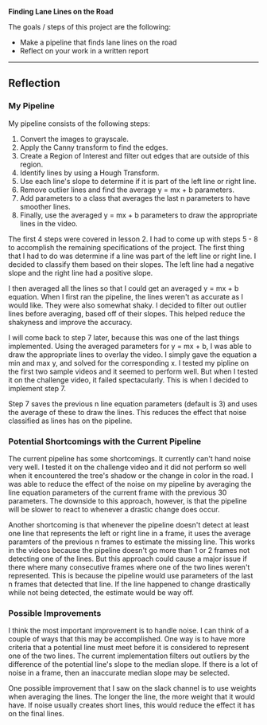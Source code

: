**Finding Lane Lines on the Road**

The goals / steps of this project are the following:
* Make a pipeline that finds lane lines on the road
* Reflect on your work in a written report

---

## Reflection

### My Pipeline 

My pipeline consists of the following steps:
1. Convert the images to grayscale.
2. Apply the Canny transform to find the edges.
3. Create a Region of Interest and filter out edges that are outside of this region.
4. Identify lines by using a Hough Transform.
5. Use each line's slope to determine if it is part of the left line or right line.
6. Remove outlier lines and find the average y = mx + b parameters.
7. Add parameters to a class that averages the last n parameters to have smoother lines.
8. Finally, use the averaged y = mx + b parameters to draw the appropriate lines in the video.

The first 4 steps were covered in lesson 2.  I had to come up with steps 5 - 8 to accomplish the remaining specifications of the project.  The first thing that I had to do was determine if a line was part of the left line or right line.  I decided to classify them based on their slopes.  The left line had a negative slope and the right line had a positive slope.

I then averaged all the lines so that I could get an averaged y = mx + b equation.  When I first ran the pipeline, the lines weren't as accurate as I would like.  They were also somewhat shaky.  I decided to filter out outlier lines before averaging, based off of their slopes.  This helped reduce the shakyness and improve the accuracy.

I will come back to step 7 later, because this was one of the last things implemented. Using the averaged parameters for y = mx + b, I was able to draw the appropriate lines to overlay the video. I simply gave the equation a min and max y, and solved for the corresponding x.  I tested my pipline on the first two sample videos and it seemed to perform well.  But when I tested it on the challenge video, it failed spectacularly.  This is when I decided to implement step 7.

Step 7 saves the previous n line equation parameters (default is 3) and uses the average of these to draw the lines.  This reduces the effect that noise classified as lines has on the pipeline.

### Potential Shortcomings with the Current Pipeline

The current pipeline has some shortcomings.  It currently can't hand noise very well.  I tested it on the challenge video and it did not perform so well when it encountered the tree's shadow or the change in color in the road.  I was able to reduce the effect of the noise on my pipeline by averaging the line equation parameters of the current frame with the previous 30 parameters.  The downside to this approach, however, is that the pipeline will be slower to react to whenever a drastic change does occur.

Another shortcoming is that whenever the pipeline doesn't detect at least one line that represents the left or right line in a frame, it uses the average paramters of the previous n frames to estimate the missing line. This works in the videos because the pipeline doesn't go more than 1 or 2 frames not detecting one of the lines.  But this approach could cause a major issue if there where many consecutive frames where one of the two lines weren't represented. This is because the pipeline would use parameters of the last n frames that detected that line.  If the line happened to change drastically while not being detected, the estimate would be way off.


### Possible Improvements

I think the most important improvement is to handle noise.  I can think of a couple of ways that this may be accomplished.  One way is to have more criteria that a potential line must meet before it is considered to represent one of the two lines.  The current implementation filters out outliers by the difference of the potential line's slope to the median slope.  If there is a lot of noise in a frame, then an inaccurate median slope may be selected.

One possible improvement that I saw on the slack channel is to use weights when averaging the lines.  The longer the line, the more weight that it would have.  If noise usually creates short lines, this would reduce the effect it has on the final lines.